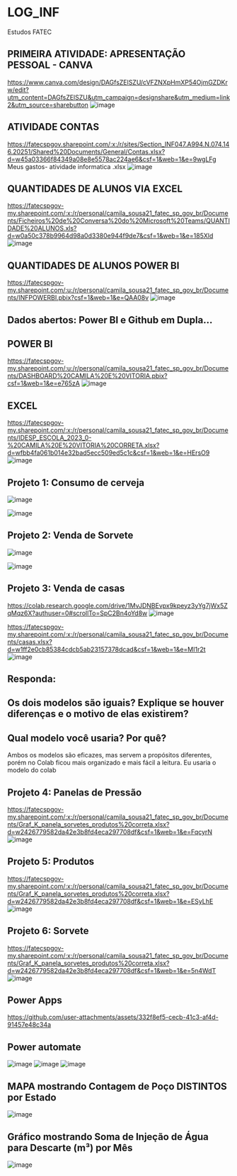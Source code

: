 # LOG_INF
Estudos FATEC

## PRIMEIRA ATIVIDADE: APRESENTAÇÃO PESSOAL - CANVA
https://www.canva.com/design/DAGfsZElSZU/cVFZNXpHmXP54OjmGZDKrw/edit?utm_content=DAGfsZElSZU&utm_campaign=designshare&utm_medium=link2&utm_source=sharebutton
![image](https://github.com/user-attachments/assets/4a6371e7-57ee-4c12-9979-b50b4219020a)

## ATIVIDADE CONTAS 
https://fatecspgov.sharepoint.com/:x:/r/sites/Section_INF047.A994.N.074.146.20251/Shared%20Documents/General/Contas.xlsx?d=w45a03366f84349a08e8e5578ac224ae6&csf=1&web=1&e=9wgLFg
Meus gastos- atividade informatica .xlsx
![image](https://github.com/user-attachments/assets/e29c8fc5-22da-4cb7-9b35-5186404cdf08)


## QUANTIDADES DE ALUNOS VIA EXCEL 
https://fatecspgov-my.sharepoint.com/:x:/r/personal/camila_sousa21_fatec_sp_gov_br/Documents/Ficheiros%20de%20Conversa%20do%20Microsoft%20Teams/QUANTIDADE%20ALUNOS.xls?d=w0a50c378b9964d98a0d3380e944f9de7&csf=1&web=1&e=185Xld
![image](https://github.com/user-attachments/assets/b57425aa-0ed7-461f-a48e-1b34f1ca2103)

## QUANTIDADES DE ALUNOS POWER BI
https://fatecspgov-my.sharepoint.com/:u:/r/personal/camila_sousa21_fatec_sp_gov_br/Documents/INFPOWERBI.pbix?csf=1&web=1&e=QAA08v
![image](https://github.com/user-attachments/assets/b47c89f1-1b57-401b-b78c-9ee0cd2bd798)

## Dados abertos: Power BI e Github em Dupla... 
## POWER BI
https://fatecspgov-my.sharepoint.com/:u:/r/personal/camila_sousa21_fatec_sp_gov_br/Documents/DASHBOARD%20CAMILA%20E%20VITORIA.pbix?csf=1&web=1&e=e765zA
![image](https://github.com/user-attachments/assets/1a7f6ca0-ffa6-40f1-b3ef-b9ed13f6f91c)


## EXCEL
https://fatecspgov-my.sharepoint.com/:x:/r/personal/camila_sousa21_fatec_sp_gov_br/Documents/IDESP_ESCOLA_2023_0-%20CAMILA%20E%20VITORIA%20CORRETA.xlsx?d=wfbb4fa061b014e32bad5ecc509ed5c1c&csf=1&web=1&e=HErsO9
![image](https://github.com/user-attachments/assets/722acb4e-6e58-4ad9-a038-02f36bae5e82)


## Projeto 1: Consumo de cerveja
![image](https://github.com/user-attachments/assets/2c07866b-45e9-4dcd-a5dc-1d68211307ba)

![image](https://github.com/user-attachments/assets/b2620f55-be68-4d2f-a3fb-65ce7b251c19)

## Projeto 2: Venda de Sorvete

![image](https://github.com/user-attachments/assets/9b5fb53c-0741-410d-8138-b7918c762449)

![image](https://github.com/user-attachments/assets/c103693b-c100-4321-8eae-2041ed481486)

## Projeto 3: Venda de casas

https://colab.research.google.com/drive/1MvJDNBEvpx9kpeyz3yYg7jWx5ZqMqz6X?authuser=0#scrollTo=SpC2Bn4oYd8w
![image](https://github.com/user-attachments/assets/73635bc0-dd1b-46eb-b9fc-cd72cb63152f)

https://fatecspgov-my.sharepoint.com/:x:/r/personal/camila_sousa21_fatec_sp_gov_br/Documents/casas.xlsx?d=w1ff2e0cb85384cdcb5ab23157378dcad&csf=1&web=1&e=MI1r2t 
![image](https://github.com/user-attachments/assets/283208b1-aa6b-451a-a7f5-a6c70c192339)


## Responda:
## Os dois modelos são iguais? Explique se houver diferenças e o motivo de elas existirem?
## Qual modelo você usaria? Por quê?

Ambos os modelos são eficazes, mas servem a propósitos diferentes, porém no Colab ficou mais organizado e mais fácil a leitura.
Eu usaria o modelo do colab

## Projeto 4: Panelas de Pressão

https://fatecspgov-my.sharepoint.com/:x:/r/personal/camila_sousa21_fatec_sp_gov_br/Documents/Graf_K_panela_sorvetes_produtos%20correta.xlsx?d=w2426779582da42e3b8fd4eca297708df&csf=1&web=1&e=FqcyrN
![image](https://github.com/user-attachments/assets/531f5ec5-5c25-465c-ad4a-8b23dd88785e)

## Projeto 5: Produtos
https://fatecspgov-my.sharepoint.com/:x:/r/personal/camila_sousa21_fatec_sp_gov_br/Documents/Graf_K_panela_sorvetes_produtos%20correta.xlsx?d=w2426779582da42e3b8fd4eca297708df&csf=1&web=1&e=ESyLhE
![image](https://github.com/user-attachments/assets/668e7484-3b2d-4940-91d3-85a5115ba68d)

## Projeto 6: Sorvete

https://fatecspgov-my.sharepoint.com/:x:/r/personal/camila_sousa21_fatec_sp_gov_br/Documents/Graf_K_panela_sorvetes_produtos%20correta.xlsx?d=w2426779582da42e3b8fd4eca297708df&csf=1&web=1&e=5n4WdT
![image](https://github.com/user-attachments/assets/1d60dc80-aa31-47a3-974d-2bc4832d67a0)


## Power Apps 


https://github.com/user-attachments/assets/332f8ef5-cecb-41c3-af4d-91457e48c34a



## Power automate
![image](https://github.com/user-attachments/assets/4f8f4cf9-dfc7-4f0f-a25a-c78f29b6b400)
![image](https://github.com/user-attachments/assets/8a2b7d85-902e-4c6e-8179-79353296c58a)
![image](https://github.com/user-attachments/assets/8d13c4a4-d1d5-4fa3-9d52-30fc1e634f81)

##  MAPA mostrando Contagem  de Poço DISTINTOS  por Estado
![image](https://github.com/user-attachments/assets/24b8594c-7ecd-4cda-bd32-5389c529b80c)

## Gráfico mostrando Soma de Injeção de Água para Descarte (m³) por Mês

![image](https://github.com/user-attachments/assets/e45e3cbf-2862-4f82-b827-ccb59ac98c6f)

